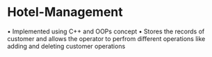 # Hotel-Management
• Implemented using C++ and OOPs concept
• Stores the records of customer and allows the operator to perfrom different operations like adding and deleting customer operations
